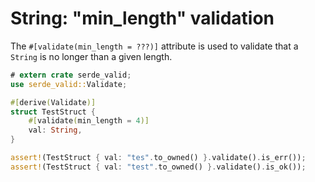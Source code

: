 # String: "min_length" validation

The `#[validate(min_length = ???)]` attribute is used to validate that a `String` is no longer than a given length.

```rust
# extern crate serde_valid;
use serde_valid::Validate;

#[derive(Validate)]
struct TestStruct {
    #[validate(min_length = 4)]
    val: String,
}

assert!(TestStruct { val: "tes".to_owned() }.validate().is_err());
assert!(TestStruct { val: "test".to_owned() }.validate().is_ok());
```
